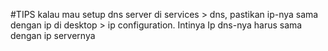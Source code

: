 #TIPS
kalau mau setup dns server di services > dns, pastikan ip-nya sama dengan ip di desktop > ip configuration. Intinya Ip dns-nya harus sama dengan ip servernya
